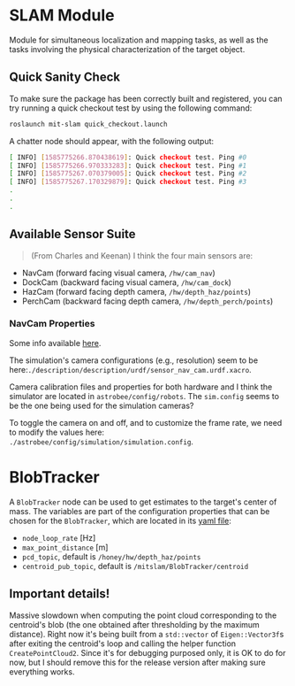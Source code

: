 # SLAM Module

Module for simultaneous localization and mapping tasks, as well as the tasks
involving the physical characterization of the target object.

## Quick Sanity Check

To make sure the package has been correctly built and registered, you can try
running a quick checkout test by using the following command:

```bash
roslaunch mit-slam quick_checkout.launch
```

A chatter node should appear, with the following output:

```bash
[ INFO] [1585775266.870438619]: Quick checkout test. Ping #0
[ INFO] [1585775266.970333283]: Quick checkout test. Ping #1
[ INFO] [1585775267.070379005]: Quick checkout test. Ping #2
[ INFO] [1585775267.170329879]: Quick checkout test. Ping #3
.
.
.
```

## Available Sensor Suite

> (From Charles and Keenan) I think the four main sensors are:

- NavCam (forward facing visual camera, `/hw/cam_nav`)
- DockCam (backward facing visual camera, `/hw/cam_dock`)
- HazCam (forward facing depth camera, `/hw/depth_haz/points`)
- PerchCam (backward facing depth camera, `/hw/depth_perch/points`)

### NavCam Properties

 Some info available
[here](https://github.com/nasa/astrobee/tree/master/simulation#under-the-hood).

The simulation's camera configurations (e.g., resolution) seem to be
here:`./description/description/urdf/sensor_nav_cam.urdf.xacro`.

Camera calibration files and properties for both hardware and I think the
simulator are located in `astrobee/config/robots`. The `sim.config` seems to be
the one being used for the simulation cameras?

To toggle the camera on and off, and to customize the frame rate, we need to
modify the values here: `./astrobee/config/simulation/simulation.config`.


# BlobTracker

A `BlobTracker` node can be used to get estimates to the target's center of
mass. The variables are part of the configuration properties that can be chosen
for the `BlobTracker`, which are located in its [yaml
file](/params/blob_params.yaml):
- `node_loop_rate` [Hz]
- `max_point_distance` [m]
- `pcd_topic`, default is `/honey/hw/depth_haz/points`
- `centroid_pub_topic`, default is `/mitslam/BlobTracker/centroid`

## Important details!

Massive slowdown when computing the point cloud corresponding to the centroid's
blob (the one obtained after thresholding by the maximum distance). Right now
it's being built from a `std::vector` of `Eigen::Vector3f`s after exiting the
centroid's loop and calling the helper function `CreatePointCloud2`. Since it's
for debugging purposed only, it is OK to do for now, but I should remove this
for the release version after making sure everything works.

